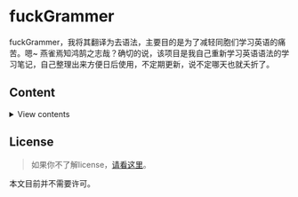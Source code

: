 # fuckGrammer

fuckGrammer，我将其翻译为去语法，主要目的是为了减轻同胞们学习英语的痛苦。嗯~ 燕雀焉知鸿鹄之志哉？确切的说，该项目是我自己重新学习英语语法的学习笔记，自己整理出来方便日后使用，不定期更新，说不定哪天也就夭折了。



## Content

<details>
<summary>View contents</summary>

- [Change Log](https://github.com/i0Ek3/fuckGrammer/blob/master/ChangeLog.md?1532485753922)
- [Introduction](https://github.com/i0Ek3/fuckGrammer/blob/master/Introduction.md?1532485775983)
- [The Parts of Speech](https://github.com/i0Ek3/fuckGrammer/blob/master/ThePartsOfSpeech.md)
- [Sentence Ingredient](https://github.com/i0Ek3/fuckGrammer/blob/master/SentenceIngredient.md)
- [NPC](https://github.com/i0Ek3/fuckGrammer/blob/master/NPC.md?1532485793485)
- []()
- []()
- []()

</details>

## License

> 如果你不了解license，[请看这里](https://choosealicense.com/)。<br>

 本文目前并不需要许可。
